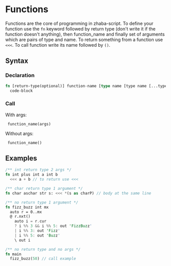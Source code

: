 # Functions

Functions are the core of programming in zhaba-script. To define your function use the `fn` keyword followed by return type (don't write it if the function doesn't anything), then function_name and finally set of arguments which are pairs of type and name.
To return something from a function use `<<<`.
To call function write its name followed by `()`.

## Syntax

### Declaration

```rust
fn [return-type(optional)] function-name [type name [type name [...type name]]]
  code-block
```

### Call

With args:

```
 function_name(args)
```

Without args:

```
 function_name()
```

## Examples

```rust
/** int return type 2 args */
fn int plus int a int b
  <<< a + b // to return use <<<
```

```rust
/** char return type 1 argument */
fn char aschar str s: <<< *(s as charP) // body at the same line
```

```rust
/** no return type 1 argument */
fn fizz_buzz int mx
  auto r = 0..mx
  @ r.nxt()
    auto i = r.cur
    ? i %% 3 && i %% 5: out 'FizzBuzz'
    | i %% 3: out 'Fizz'
    | i %% 5: out 'Buzz'
    \ out i
```

```rust
/** no return type and no args */
fn main
  fizz_buzz(50) // call example
```
